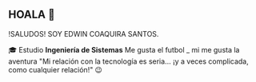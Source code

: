 ## HOALA 👋
 !SALUDOS! SOY EDWIN COAQUIRA SANTOS.
 
🎓 Estudio **Ingeniería de Sistemas** 
  Me gusta el futbol _ mi me gusta la aventura 
"Mi relación con la tecnología es seria... 
¡y a veces complicada, como cualquier relación!" 😉
